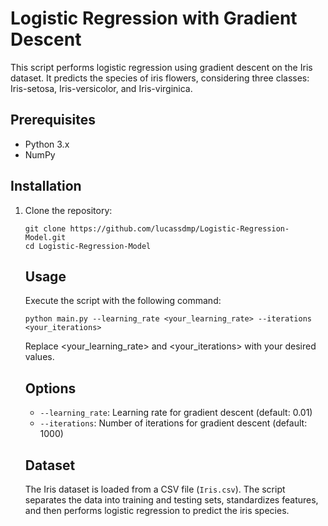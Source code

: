 <h1>Logistic Regression with Gradient Descent</h1>

<p>This script performs logistic regression using gradient descent on the Iris dataset. It predicts the species of iris flowers, considering three classes: Iris-setosa, Iris-versicolor, and Iris-virginica.</p>

<h2>Prerequisites</h2>

<ul>
<li>Python 3.x</li>
<li>NumPy</li>
</ul>

<h2>Installation</h2>

<ol>
<li>Clone the repository:</li>
<pre><code>git clone https://github.com/lucassdmp/Logistic-Regression-Model.git
cd Logistic-Regression-Model</code></pre>

<h2>Usage</h2>

<p>Execute the script with the following command:</p>
<pre><code>python main.py --learning_rate &lt;your_learning_rate&gt; --iterations &lt;your_iterations&gt;</code></pre>

<p>Replace &lt;your_learning_rate&gt; and &lt;your_iterations&gt; with your desired values.</p>

<h2>Options</h2>

<ul>
<li><code>--learning_rate</code>: Learning rate for gradient descent (default: 0.01)</li>
<li><code>--iterations</code>: Number of iterations for gradient descent (default: 1000)</li>
</ul>

<h2>Dataset</h2>

<p>The Iris dataset is loaded from a CSV file (<code>Iris.csv</code>). The script separates the data into training and testing sets, standardizes features, and then performs logistic regression to predict the iris species.</p>
